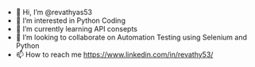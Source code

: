 - 👋 Hi, I’m @revathyas53
- 👀 I’m interested in Python Coding
- 🌱 I’m currently learning API consepts 
- 💞️ I’m looking to collaborate on Automation Testing using Selenium and Python
- 📫 How to reach me https://www.linkedin.com/in/revathy53/

<!---
revathyas53/revathyas53 is a ✨ special ✨ repository because its `README.md` (this file) appears on your GitHub profile.
You can click the Preview link to take a look at your changes.
--->
